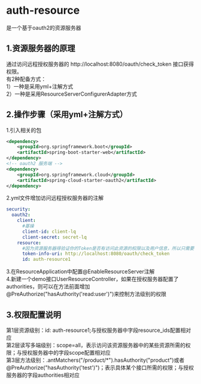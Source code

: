 # auth-resource
是一个基于oauth2的资源服务器  

## 1.资源服务器的原理
通过访问远程授权服务器的 http://localhost:8080/oauth/check_token 接口获得权限。  
有2种配备方式：  
1）一种是采用yml+注解方式  
2）一种是采用ResourceServerConfigurerAdapter方式

## 2.操作步骤（采用yml+注解方式）
1.引入相关的包
```xml
<dependency>
    <groupId>org.springframework.boot</groupId>
    <artifactId>spring-boot-starter-web</artifactId>
</dependency>
<!-- oauth2 服务端 -->
<dependency>
    <groupId>org.springframework.cloud</groupId>
    <artifactId>spring-cloud-starter-oauth2</artifactId>
</dependency>
```
2.yml文件增加访问远程授权服务器的注解
```yaml
security:
  oauth2:
    client:
      #基操
      client-id: client-lq
      client-secret: secret-lq
    resource:
      #因为资源服务器得验证你的Token是否有访问此资源的权限以及用户信息，所以只需要一个验证地址
      token-info-uri: http://localhost:8080/oauth/check_token
      id: auth-resource1
```
3.在ResourceApplication中配置@EnableResourceServer注解  
4.新建一个demo接口UserResourceController，如果在授权服务器配置了authorities，则可以在方法前面增加@PreAuthorize("hasAuthority('read:user')")来控制方法级别的权限

## 3.权限配置说明
第1层资源级别：id: auth-resource1;与授权服务器中字段resource_ids配置相对应  
第2层读写多端级别：scope=all，表示访问该资源服务器中的某些资源所需的权限；与授权服务器中的字段scope配置相对应  
第3层方法级别：.antMatchers("/product/*").hasAuthority("product")或者@PreAuthorize("hasAuthority('test')")；表示具体某个接口所需的权限；与授权服务器的字段authorities相对应
